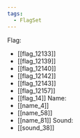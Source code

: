 ```yaml
---
tags:
  - FlagSet
---
```

Flag:
- [[flag_12133]]
- [[flag_12139]]
- [[flag_12140]]
- [[flag_12142]]
- [[flag_12143]]
- [[flag_12157]]
- [[flag_14]]
Name:
- [[name_4]]
- [[name_58]]
- [[name_81]]
Sound:
- [[sound_38]]
